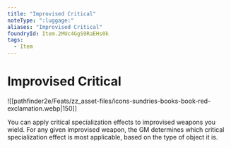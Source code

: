 ```yaml
---
title: "Improvised Critical"
noteType: ":luggage:"
aliases: "Improvised Critical"
foundryId: Item.2MUc4GgS9RaEHs0k
tags:
  - Item
---
```


# Improvised Critical
![[pathfinder2e/Feats/zz_asset-files/icons-sundries-books-book-red-exclamation.webp|150]]

You can apply critical specialization effects to improvised weapons you wield. For any given improvised weapon, the GM determines which critical specialization effect is most applicable, based on the type of object it is.
